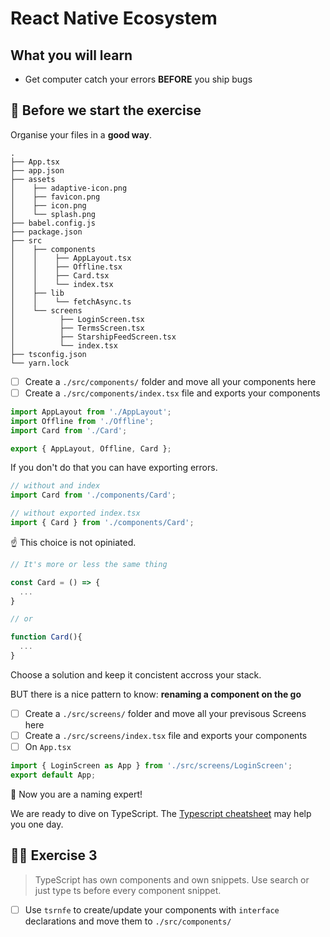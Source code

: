 # React Native Ecosystem

## What you will learn

- Get computer catch your errors **BEFORE** you ship bugs

## 👾 Before we start the exercise

Organise your files in a **good way**.

```console
.
├── App.tsx
├── app.json
├── assets
│    ├── adaptive-icon.png
│    ├── favicon.png
│    ├── icon.png
│    └── splash.png
├── babel.config.js
├── package.json
├── src
│    ├── components
│    │    ├── AppLayout.tsx
│    │    ├── Offline.tsx
│    │    ├── Card.tsx
│    │    └── index.tsx
│    ├── lib
│    │    └── fetchAsync.ts
│    └── screens
│          ├── LoginScreen.tsx
│          ├── TermsScreen.tsx
│          ├── StarshipFeedScreen.tsx
│          └── index.tsx
├── tsconfig.json
└── yarn.lock
```

- [ ] Create a `./src/components/` folder and move all your components here
- [ ] Create a `./src/components/index.tsx` file and exports your components

```javascript
import AppLayout from './AppLayout';
import Offline from './Offline';
import Card from './Card';

export { AppLayout, Offline, Card };
```

If you don't do that you can have exporting errors.

```javascript
// without and index
import Card from './components/Card';

// without exported index.tsx
import { Card } from './components/Card';
```

☝ This choice is not opiniated.

```javascript
// It's more or less the same thing

const Card = () => {
  ...
}

// or

function Card(){
  ...
}
```

Choose a solution and keep it concistent accross your stack.

BUT there is a nice pattern to know: **renaming a component on the go**

- [ ] Create a `./src/screens/` folder and move all your previsous Screens here
- [ ] Create a `./src/screens/index.tsx` file and exports your components
- [ ] On `App.tsx`

```javascript
import { LoginScreen as App } from './src/screens/LoginScreen';
export default App;
```

👏 Now you are a naming expert!

We are ready to dive on TypeScript. The [Typescript cheatsheet](https://github.com/typescript-cheatsheets/react) may help you one day.

## 👨‍🚀 Exercise 3

> TypeScript has own components and own snippets. Use search or just type ts before every component snippet.

- [ ] Use `tsrnfe` to create/update your components with `interface` declarations and move them to `./src/components/`
